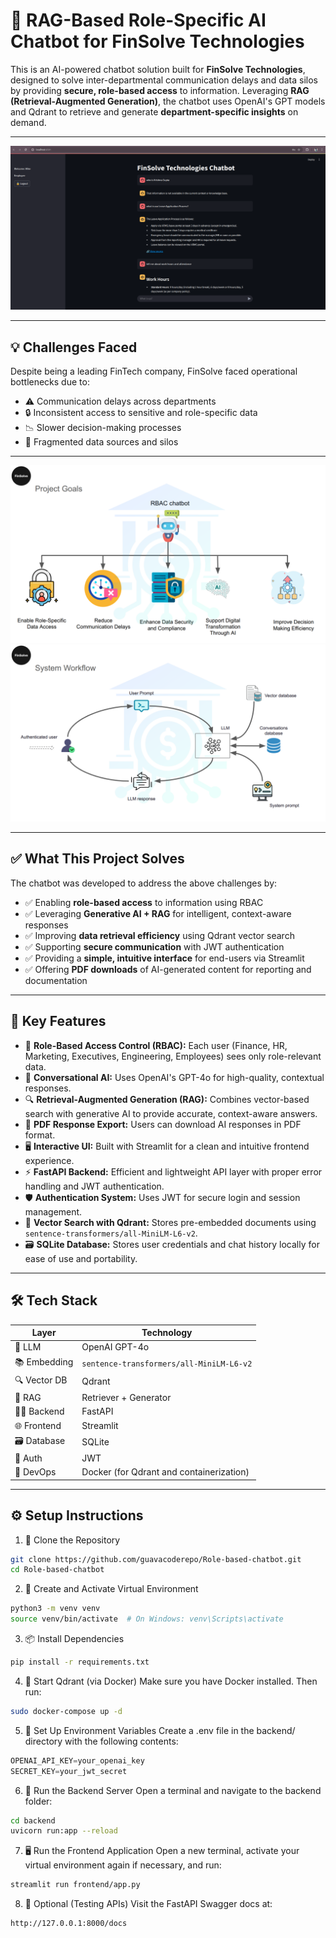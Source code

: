 # 🔐 RAG-Based Role-Specific AI Chatbot for FinSolve Technologies

This is an AI-powered chatbot solution built for **FinSolve Technologies**, designed to solve inter-departmental communication delays and data silos by providing **secure, role-based access** to information. Leveraging **RAG (Retrieval-Augmented Generation)**, the chatbot uses OpenAI's GPT models and Qdrant to retrieve and generate **department-specific insights** on demand.

---

<img src = "imgs/front_img.png">

---

## 💡 Challenges Faced

Despite being a leading FinTech company, FinSolve faced operational bottlenecks due to:

- ⚠️ Communication delays across departments  
- 🔒 Inconsistent access to sensitive and role-specific data   
- 📉 Slower decision-making processes  
- 🧩 Fragmented data sources and silos

---

<img src = "imgs/goals.png">

<img src = "imgs/workflow.png">

---

## ✅ What This Project Solves

The chatbot was developed to address the above challenges by:

- ✅ Enabling **role-based access** to information using RBAC
- ✅ Leveraging **Generative AI + RAG** for intelligent, context-aware responses
- ✅ Improving **data retrieval efficiency** using Qdrant vector search
- ✅ Supporting **secure communication** with JWT authentication
- ✅ Providing a **simple, intuitive interface** for end-users via Streamlit
- ✅ Offering **PDF downloads** of AI-generated content for reporting and documentation

---

## 🧠 Key Features

- 🔐 **Role-Based Access Control (RBAC):** Each user (Finance, HR, Marketing, Executives, Engineering, Employees) sees only role-relevant data.
- 💬 **Conversational AI:** Uses OpenAI's GPT-4o for high-quality, contextual responses.
- 🔍 **Retrieval-Augmented Generation (RAG):** Combines vector-based search with generative AI to provide accurate, context-aware answers.
- 🧾 **PDF Response Export:** Users can download AI responses in PDF format.
- 🖥️ **Interactive UI:** Built with Streamlit for a clean and intuitive frontend experience.
- ⚡ **FastAPI Backend:** Efficient and lightweight API layer with proper error handling and JWT authentication.
- 🛡️ **Authentication System:** Uses JWT for secure login and session management.
- 🧠 **Vector Search with Qdrant:** Stores pre-embedded documents using `sentence-transformers/all-MiniLM-L6-v2`.
- 🗃️ **SQLite Database:** Stores user credentials and chat history locally for ease of use and portability.

---

## 🛠️ Tech Stack

| Layer       | Technology                                |
|-------------|--------------------------------------------|
| 🧠 LLM       | OpenAI GPT-4o                             |
| 📚 Embedding | `sentence-transformers/all-MiniLM-L6-v2` |
| 🔍 Vector DB | Qdrant                                    |
| 🧠 RAG       | Retriever + Generator                     |
| 🧑‍💻 Backend  | FastAPI                                   |
| 🌐 Frontend  | Streamlit                                 |
| 🗃️ Database  | SQLite                                    |
| 🔐 Auth      | JWT                                       |
| 🐳 DevOps    | Docker (for Qdrant and containerization) |

---

## ⚙️ Setup Instructions

1. 🔧 Clone the Repository
```bash
git clone https://github.com/guavacoderepo/Role-based-chatbot.git
cd Role-based-chatbot
```

2. 🐍 Create and Activate Virtual Environment
```bash
python3 -m venv venv
source venv/bin/activate  # On Windows: venv\Scripts\activate
```

3. 📦 Install Dependencies
```bash
pip install -r requirements.txt
```

4. 🐳 Start Qdrant (via Docker)
Make sure you have Docker installed. Then run:
```bash
sudo docker-compose up -d
```

5. 🔐 Set Up Environment Variables
Create a .env file in the backend/ directory with the following contents:
```python
OPENAI_API_KEY=your_openai_key
SECRET_KEY=your_jwt_secret
```

6. 🚀 Run the Backend Server
Open a terminal and navigate to the backend folder:
```bash
cd backend
uvicorn run:app --reload
```

7. 🖥️ Run the Frontend Application
Open a new terminal, activate your virtual environment again if necessary, and run:
```bash
streamlit run frontend/app.py
```

8. 🧪 Optional (Testing APIs)
Visit the FastAPI Swagger docs at:
```
http://127.0.0.1:8000/docs
```